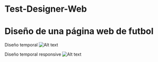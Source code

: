 # Test-Designer-Web
<h1>Diseño de una página web de futbol</h1>


Diseño temporal
![Alt text](https://github.com/MCornejoDev/Test-Designer-Web/blob/master/docs/dise%C3%B1o_provisional_pc.png "Diseño temporal")

Diseño temporal responsive
![Alt text](https://github.com/MCornejoDev/Test-Designer-Web/blob/master/docs/dise%C3%B1o_provisional.png "Diseño temporal responsive")
